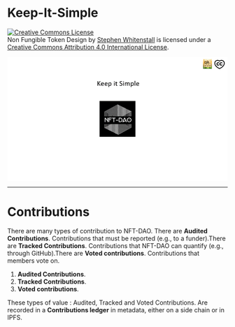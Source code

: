 # Keep-It-Simple

<a rel="license" href="http://creativecommons.org/licenses/by/4.0/"><img alt="Creative Commons License" style="border-width:0" src="https://i.creativecommons.org/l/by/4.0/88x31.png" /></a><br /><span xmlns:dct="http://purl.org/dc/terms/" href="http://purl.org/dc/dcmitype/Text" property="dct:title" rel="dct:type">Non Fungible Token Design</span> by <a xmlns:cc="http://creativecommons.org/ns#" href="https://github.com/Quality-Assurance-DAO" property="cc:attributionName" rel="cc:attributionURL">Stephen Whitenstall</a> is licensed under a <a rel="license" href="http://creativecommons.org/licenses/by/4.0/">Creative Commons Attribution 4.0 International License</a>.

<img src="/Documents/Binary/Keep it Simple.gif" align="center" width="1000">

<hr>

# Contributions

There are many types of contribution to NFT-DAO. There are **Audited Contributions**. Contributions that must be reported (e.g., to a funder).There are **Tracked Contributions**. Contributions that NFT-DAO can quantify (e.g., through GitHub).There are **Voted contributions**. Contributions that members vote on.

1. **Audited Contributions**. 
1. **Tracked Contributions**. 
1. **Voted contributions**. 

These types of value : Audited, Tracked and Voted Contributions. Are recorded in a **Contributions ledger** in metadata, either on a side chain or in IPFS.




